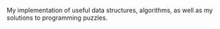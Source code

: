 My implementation of useful data structures, algorithms, as well as my solutions to programming puzzles.
